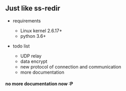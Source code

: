 ## Just like ss-redir

+ requirements
  * Linux kernel 2.6.17+
  * python 3.6+

+ todo list
  * UDP relay
  * data encrypt
  * new protocol of connection and communication
  * more documentation

#### no more documentation now :P
